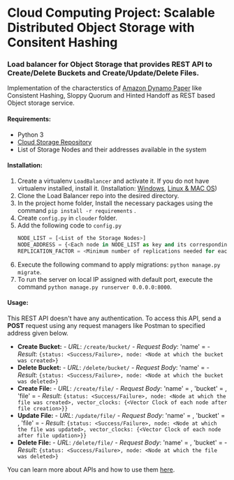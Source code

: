 # Cloud Computing Project: Scalable Distributed Object Storage with Consitent Hashing
### Load balancer for Object Storage that provides REST API to Create/Delete Buckets and Create/Update/Delete Files.
Implementation of the characterstics of [Amazon Dynamo Paper](https://www.allthingsdistributed.com/files/amazon-dynamo-sosp2007.pdf) like Consistent Hashing, Sloppy Quorum and Hinted Handoff as REST based Object storage service. 
#### Requirements:
- Python 3
- [Cloud Storage Repository](https://github.com/vishnuys/cloudstorage)
- List of Storage Nodes and their addresses available in the system

#### Installation:
1) Create a virtualenv `LoadBalancer` and activate it. If you do not have virtualenv installed, install it. (Installation: [Windows](https://thinkdiff.net/python/how-to-install-python-virtualenv-in-windows/), [Linux & MAC OS](https://medium.com/@garimajdamani/https-medium-com-garimajdamani-installing-virtualenv-on-ubuntu-16-04-108c366e4430))
2) Clone the Load Balancer repo into the desired directory.
3) In the project home folder, Install the necessary packages using the command `pip install -r requirements` .
4) Create `config.py` in `clouder` folder.
5) Add the following code to `config.py`
    ```python
    NODE_LIST = [<List of the Storage Nodes>]
    NODE_ADDRESS = {<Each node in NODE_LIST as key and its corresponding address as its value>}
    REPLICATION_FACTOR = <Minimum number of replications needed for each read/write>
    ```
6) Execute the following command to apply migrations: `python manage.py migrate`.
7) To run the server on local IP assigned with default port, execute the command `python manage.py runserver 0.0.0.0:8000`. 

#### Usage:
This REST API doesn't have any authentication. To access this API, send a **POST** request using any request managers like Postman to specified address given below.

- **Create Bucket:** 
        - *URL*: `/create/bucket/`
        - *Request Body*: 'name' = <Bucket name>
        - *Result*:  `{status: <Success/Failure>, node: <Node at which the bucket was created>}`
- **Delete Bucket:** 
        - *URL*: `/delete/bucket/`
        - *Request Body*: 'name' = <Bucket name>
        - *Result*:  `{status: <Success/Failure>, node: <Node at which the bucket was deleted>}`
- **Create File:** 
        - *URL*: `/create/file/`
        - *Request Body*: 'name' = <File name>, 'bucket' = <Bucket name>, 'file' = <File to be Stored>
        - *Result*:  `{status: <Success/Failure>, node: <Node at which the file was created>, vector_clocks: {<Vector Clock of each node after file creation>}}`
- **Update File:** 
        - *URL*: `/update/file/`
        - *Request Body*: 'name' = <File name>, 'bucket' = <Bucket name>, 'file' = <File to be Updated>
        - *Result*:  `{status: <Success/Failure>, node: <Node at which the file was updated>, vector_clocks: {<Vector Clock of each node after file updation>}}`
- **Delete File:** 
        - *URL*: `/delete/file/`
        - *Request Body*: 'name' = <File name>, 'bucket' = <Bucket name>
        - *Result*:  `{status: <Success/Failure>, node: <Node at which the file was deleted>}`

You can learn more about APIs and how to use them [here](https://schoolofdata.org/2013/11/18/web-apis-for-non-programmers/).
